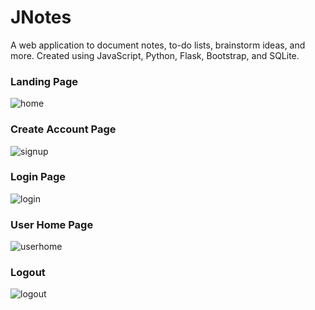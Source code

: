 # JNotes
A web application to document notes, to-do lists, brainstorm ideas, and more. 
Created using JavaScript, Python, Flask, Bootstrap, and SQLite.

### Landing Page
![home](https://github.com/jasonarchis/JNotes-WebApp/assets/160197155/aa613e05-78ac-4176-b307-31503171dd9b)

### Create Account Page
![signup](https://github.com/jasonarchis/JNotes-WebApp/assets/160197155/486c9d60-c92f-4b2b-b82d-a0a080e1238c)

### Login Page
![login](https://github.com/jasonarchis/JNotes-WebApp/assets/160197155/98bacfad-2ed6-4428-a8c6-662f63f413a4)

### User Home Page
![userhome](https://github.com/jasonarchis/JNotes-WebApp/assets/160197155/3a0c6096-b515-490d-8bac-beea6ade76d4)

### Logout
![logout](https://github.com/jasonarchis/JNotes-WebApp/assets/160197155/9ccbd2cf-e472-401c-9bfe-c33a07920625)

